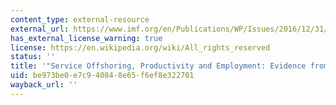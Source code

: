 ```yaml
---
content_type: external-resource
external_url: https://www.imf.org/en/Publications/WP/Issues/2016/12/31/Service-Offshoring-Productivity-and-Employment-Evidence-from-the-United-States-18567
has_external_license_warning: true
license: https://en.wikipedia.org/wiki/All_rights_reserved
status: ''
title: '"Service Offshoring, Productivity and Employment: Evidence from the US." (PDF)'
uid: be973be0-e7c9-4084-8e65-f6ef8e322701
wayback_url: ''
---
```

